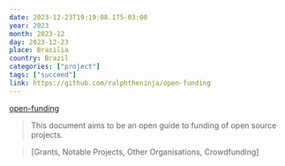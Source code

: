 ```yaml
---
date: 2023-12-23T19:19:08.175-03:00
year: 2023
month: 2023-12
day: 2023-12-23
place: Brasilia
country: Brazil
categories: ["project"]
tags: ["succeed"]
link: https://github.com/ralphtheninja/open-funding
---
```

[open-funding](https://github.com/ralphtheninja/open-funding)

> This document aims to be an open guide to funding of open source projects.

> [Grants, Notable Projects, Other Organisations, Crowdfunding]

